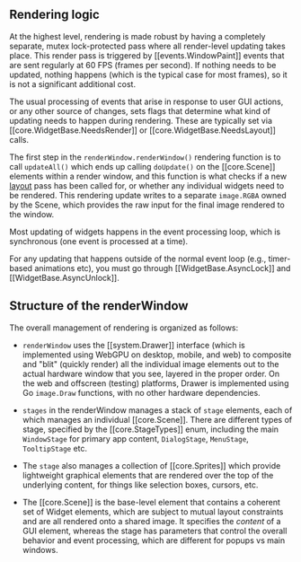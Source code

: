 ## Rendering logic

At the highest level, rendering is made robust by having a completely separate, mutex lock-protected pass where all render-level updating takes place.  This render pass is triggered by [[events.WindowPaint]] events that are sent regularly at 60 FPS (frames per second).  If nothing needs to be updated, nothing happens (which is the typical case for most frames), so it is not a significant additional cost.

The usual processing of events that arise in response to user GUI actions, or any other source of changes, sets flags that determine what kind of updating needs to happen during rendering.  These are typically set via [[core.WidgetBase.NeedsRender]] or [[core.WidgetBase.NeedsLayout]] calls.

The first step in the `renderWindow.renderWindow()` rendering function is to call `updateAll()` which ends up calling `doUpdate()` on the [[core.Scene]] elements within a render window, and this function is what checks if a new [layout](layout) pass has been called for, or whether any individual widgets need to be rendered. This rendering update writes to a separate `image.RGBA` owned by the Scene, which provides the raw input for the final image rendered to the window.

Most updating of widgets happens in the event processing loop, which is synchronous (one event is processed at a time).  

For any updating that happens outside of the normal event loop (e.g., timer-based animations etc), you must go through [[WidgetBase.AsyncLock]] and [[WidgetBase.AsyncUnlock]].

## Structure of the renderWindow

The overall management of rendering is organized as follows:

* `renderWindow` uses the [[system.Drawer]] interface (which is implemented using WebGPU on desktop, mobile, and web) to composite and "blit" (quickly render) all the individual image elements out to the actual hardware window that you see, layered in the proper order.  On the web and offscreen (testing) platforms, Drawer is implemented using Go `image.Draw` functions, with no other hardware dependencies.

* `stages` in the renderWindow manages a stack of `stage` elements, each of which manages an individual [[core.Scene]].  There are different types of stage, specified by the [[core.StageTypes]] enum, including the main `WindowStage` for primary app content, `DialogStage`, `MenuStage`, `TooltipStage` etc.

* The `stage` also manages a collection of [[core.Sprites]] which provide lightweight graphical elements that are rendered over the top of the underlying content, for things like selection boxes, cursors, etc.

* The [[core.Scene]] is the base-level element that contains a coherent set of Widget elements, which are subject to mutual layout constraints and are all rendered onto a shared image.  It specifies the _content_ of a GUI element, whereas the stage has parameters that control the overall behavior and event processing, which are different for popups vs main windows.

